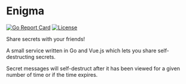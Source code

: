 Enigma
======
[![Go Report Card](https://goreportcard.com/badge/github.com/shashankgroovy/enigma)](https://goreportcard.com/report/github.com/shashankgroovy/enigma)
[![License](https://img.shields.io/github/license/shashankgroovy/enigma)](https://github.com/shashankgroovy/enigma/blob/master/LICENSE)


Share secrets with your friends!

A small service written in Go and Vue.js which lets you share self-destructing secrets.

Secret messages will self-destruct after it has been viewed for a given number
of time or if the time expires.
